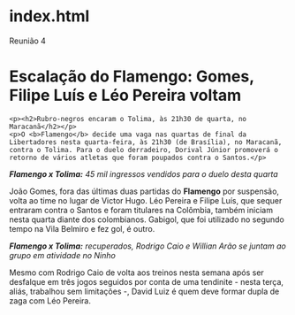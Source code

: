 # index.html
Reunião 4
<h1> Escalação do Flamengo: Gomes, Filipe Luís e Léo Pereira voltam</h1>

	<p><h2>Rubro-negros encaram o Tolima, às 21h30 de quarta, no Maracanã</h2></p>
	<p>O <b>Flamengo</b> decide uma vaga nas quartas de final da Libertadores nesta quarta-feira, às 21h30 (de Brasília), no Maracanã, contra o Tolima. Para o duelo derradeiro, Dorival Júnior promoverá o retorno de vários atletas que foram poupados contra o Santos.</p>

<p><i><b>Flamengo x Tolima:</b> 45 mil ingressos vendidos para o duelo desta quarta</p></i>

<p>João Gomes, fora das últimas duas partidas do <b>Flamengo</b> por suspensão, volta ao time no lugar de Victor Hugo. Léo Pereira e Filipe Luís, que sequer entraram contra o Santos e foram titulares na Colômbia, também iniciam nesta quarta diante dos colombianos. Gabigol, que foi utilizado no segundo tempo na Vila Belmiro e fez gol, é outro.</p>

<p><b><i>Flamengo x Tolima:</b> recuperados, Rodrigo Caio e Willian Arão se juntam ao grupo em atividade no Ninho</p></i>

<p>Mesmo com Rodrigo Caio de volta aos treinos nesta semana após ser desfalque em três jogos seguidos por conta de uma tendinite - nesta terça, aliás, trabalhou sem limitações -, David Luiz é quem deve formar dupla de zaga com Léo Pereira.</p>
